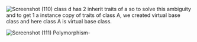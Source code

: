 ![Screenshot (110)](https://github.com/parihargaurav/dsa-revision/assets/75802785/2369c283-d2d4-4756-a5fc-63406131b7f4)
class d has 2 inherit traits of a so to solve this ambiguity and to get 1 a instance copy of traits of class A, we created virtual base class and here class A is virtual base class.

![Screenshot (111)](https://github.com/parihargaurav/dsa-revision/assets/75802785/55261c22-2018-4da5-ac67-3da4ea438311)
Polymorphism-
